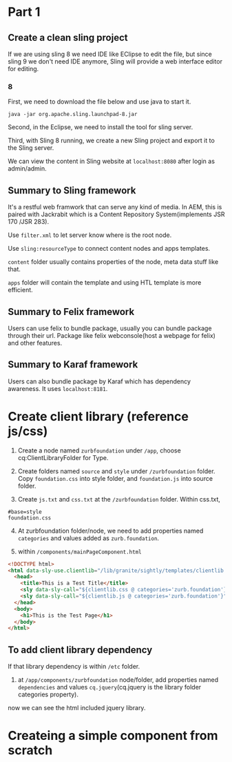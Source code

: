 # Part 1

## Create a clean sling project

If we are using sling 8 we need IDE like EClipse to edit the file, but since sling 9 we don't need IDE anymore, Sling will provide a web interface editor for editing.

### 8

First, we need to download the file below and use java to start it.

`java -jar org.apache.sling.launchpad-8.jar`

Second, in the Eclipse, we need to install the tool for sling server.

Third, with Sling 8 running, we create a new Sling project and export it to the Sling server.

We can view the content in Sling website at `localhost:8080` after login as admin/admin.

## Summary to Sling framework

It's a restful web framwork that can serve any kind of media. In AEM, this is paired with Jackrabit which is a Content Repository System(implements JSR 170 /JSR 283).

Use `filter.xml` to let server know where is the root node.

Use `sling:resourceType` to connect content nodes and apps templates.

`content` folder usually contains properties of the node, meta data stuff like that.

`apps` folder will contain the template and using HTL template is more efficient.

## Summary to Felix framework

Users can use felix to bundle package, usually you can bundle package through their url.
Package like felix webconsole(host a webpage for felix) and other features.

## Summary to Karaf framework

Users can also bundle package by Karaf which has dependency awareness. It uses `localhost:8181`.

# Create client library (reference js/css)

1. Create a node named `zurbfoundation` under `/app`, choose cq:ClientLibraryFolder for Type.

2. Create folders named `source` and `style` under `/zurbfoundation` folder. Copy `foundation.css` into style folder, and `foundation.js` into source folder.

3. Create `js.txt` and `css.txt` at the `/zurbfoundation` folder. Within css.txt,

```
#base=style
foundation.css
```

4. At zurbfoundation folder/node, we need to add properties named `categories` and values added as `zurb.foundation`.

5. within `/components/mainPageComponent.html`

```html
<!DOCTYPE html>
<html data-sly-use.clientlib="/lib/granite/sightly/templates/clientlib.html">
  <head>
    <title>This is a Test Title</title>
    <sly data-sly-call="${clientlib.css @ categories='zurb.foundation'}" />
    <sly data-sly-call="${clientlib.js @ categories='zurb.foundation'}" />
  </head>
  <body>
    <h1>This is the Test Page</h1>
  </body>
</html>
```

## To add client library dependency

If that library dependency is within `/etc` folder.

1. at `/app/components/zurbfoundation` node/folder, add properties named `dependencies` and values `cq.jquery`(cq.jquery is the library folder categories property).

now we can see the html included jquery library.

# Createing a simple component from scratch
